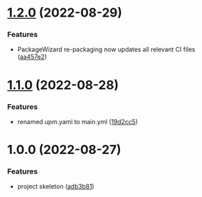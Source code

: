 # [1.2.0](https://github.com/nmacadam/upm-sample/compare/v1.1.0...v1.2.0) (2022-08-29)


### Features

* PackageWizard re-packaging now updates all relevant CI files ([aa457e2](https://github.com/nmacadam/upm-sample/commit/aa457e28afaca26d0fb8ae0b4b247a9209b41d5e))

# [1.1.0](https://github.com/nmacadam/upm-sample/compare/v1.0.0...v1.1.0) (2022-08-28)


### Features

* renamed upm.yaml to main.yml ([19d2cc5](https://github.com/nmacadam/upm-sample/commit/19d2cc5f90dc161215d6eb9cf361e42ed7aacfc6))

# 1.0.0 (2022-08-27)


### Features

* project skeleton ([adb3b81](https://github.com/nmacadam/upm-sample/commit/adb3b8114358625518bbbd6ef8439033b6f53c24))
